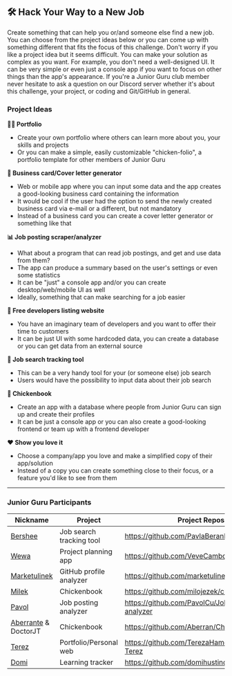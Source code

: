## 🛠️ Hack Your Way to a New Job
Create something that can help you or/and someone else find a new job. You can choose from the project ideas below or you can come up with something different that fits the focus of this challenge. Don't worry if you like a project idea but it seems difficult. You can make your solution as complex as you want. For example, you don't need a well-designed UI. It can be very simple or even just a console app if you want to focus on other things than the app's appearance. If you're a Junior Guru club member never hesitate to ask a question on our Discord server whether it's about this challenge, your project, or coding and Git/GitHub in general.

### Project Ideas
**🧑‍💻 Portfolio**
- Create your own portfolio where others can learn more about you, your skills and projects
- Or you can make a simple, easily customizable "chicken-folio", a portfolio template for other members of Junior Guru
  
**🪪 Business card/Cover letter generator**
- Web or mobile app where you can input some data and the app creates a good-looking business card containing the information
- It would be cool if the user had the option to send the newly created business card via e-mail or a different, but not mandatory
- Instead of a business card you can create a cover letter generator or something like that

**📊 Job posting scraper/analyzer**
- What about a program that can read job postings, and get and use data from them?
- The app can produce a summary based on the user's settings or even some statistics
- It can be "just" a console app and/or you can create desktop/web/mobile UI as well
- Ideally, something that can make searching for a job easier

**🏢 Free developers listing website**
- You have an imaginary team of developers and you want to offer their time to customers
- It can be just UI with some hardcoded data, you can create a database or you can get data from an external source

**🔎 Job search tracking tool**
- This can be a very handy tool for your (or someone else) job search
- Users would have the possibility to input data about their job search

**🐤 Chickenbook**
- Create an app with a database where people from Junior Guru can sign up and create their profiles
- It can be just a console app or you can also create a good-looking frontend or team up with a frontend developer

**❤️ Show you love it**
- Choose a company/app you love and make a simplified copy of their app/solution
- Instead of a copy you can create something close to their focus, or a feature you'd like to see from them

---

### Junior Guru Participants
| Nickname                                                              | Project                           | Project Repository                                                      |                                                      
| ---                                                                   | ---                               | ---                                                                     | 
| [Bershee](https://github.com/PavlaBerankova)                          | Job search tracking tool          | https://github.com/PavlaBerankova/CareerPathLog                         |
| [Wewa](https://github.com/VeveCambor)                                 | Project planning app              | https://github.com/VeveCambor/CompanyToDoAPP                            |
| [Marketulinek](https://github.com/marketulinek)                       | GitHub profile analyzer           | https://github.com/marketulinek/phantie-guide                           |
| [Milek](https://github.com/milojezek)                                 | Chickenbook                       | https://github.com/milojezek/chickenbook                                |
| [Pavol](https://github.com/PavolCu)                                 | Job posting analyzer                | https://github.com/PavolCu/JobPosting-Scraper-analyzer                               |
| [Aberrante](https://github.com/Aberran) & DoctorJT                    | Chickenbook                         | https://github.com/Aberran/ChickenDjangoBook                                |
| [Terez](https://github.com/TerezaHamerova)                             | Portfolio/Personal web            |  https://github.com/TerezaHamerova/webovky-Terez                             |
| [Domi](https://github.com/domihustinova)                                | Learning tracker                    | https://github.com/domihustinova/learning-tracker                                |

